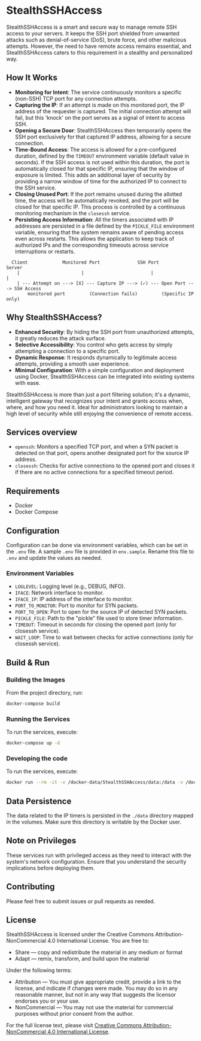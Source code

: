 # StealthSSHAccess

StealthSSHAccess is a smart and secure way to manage remote SSH access to your servers. It keeps the SSH port shielded from unwanted attacks such as denial-of-service (DoS), brute force, and other malicious attempts. However, the need to have remote access remains essential, and StealthSSHAccess caters to this requirement in a stealthy and personalized way.

## How It Works

- **Monitoring for Intent**: The service continuously monitors a specific (non-SSH) TCP port for any connection attempts.
- **Capturing the IP**: If an attempt is made on this monitored port, the IP address of the requester is captured. The initial connection attempt will fail, but this 'knock' on the port serves as a signal of intent to access SSH.
- **Opening a Secure Door**: StealthSSHAccess then temporarily opens the SSH port exclusively for that captured IP address, allowing for a secure connection.
- **Time-Bound Access**: The access is allowed for a pre-configured duration, defined by the `TIMEOUT` environment variable (default value in seconds). If the SSH access is not used within this duration, the port is automatically closed for that specific IP, ensuring that the window of exposure is limited. This adds an additional layer of security by providing a narrow window of time for the authorized IP to connect to the SSH service.
- **Closing Unused Port**: If the port remains unused during the allotted time, the access will be automatically revoked, and the port will be closed for that specific IP. This process is controlled by a continuous monitoring mechanism in the `closessh` service.
- **Persisting Access Information**: All the timers associated with IP addresses are persisted in a file defined by the `PICKLE_FILE` environment variable, ensuring that the system remains aware of pending access even across restarts. This allows the application to keep track of authorized IPs and the corresponding timeouts across service interruptions or restarts.

```
  Client             Monitored Port              SSH Port                  Server
    |                       |                         |                       |
    | --- Attempt on ---> [X] --- Capture IP ---> (✓) --- Open Port ---> SSH Access
        monitored port         (Connection fails)         (Specific IP only)
```

## Why StealthSSHAccess?

- **Enhanced Security**: By hiding the SSH port from unauthorized attempts, it greatly reduces the attack surface.
- **Selective Accessibility**: You control who gets access by simply attempting a connection to a specific port.
- **Dynamic Response**: It responds dynamically to legitimate access attempts, providing a smooth user experience.
- **Minimal Configuration**: With a simple configuration and deployment using Docker, StealthSSHAccess can be integrated into existing systems with ease.

StealthSSHAccess is more than just a port filtering solution; it's a dynamic, intelligent gateway that recognizes your intent and grants access when, where, and how you need it. Ideal for administrators looking to maintain a high level of security while still enjoying the convenience of remote access.

## Services overview

- `openssh`: Monitors a specified TCP port, and when a SYN packet is detected on that port, opens another designated port for the source IP address.
- `closessh`: Checks for active connections to the opened port and closes it if there are no active connections for a specified timeout period.

## Requirements

- Docker
- Docker Compose

## Configuration

Configuration can be done via environment variables, which can be set in the `.env` file. A sample `.env` file is provided in `env.sample`. Rename this file to `.env` and update the values as needed.

### Environment Variables

- `LOGLEVEL`: Logging level (e.g., DEBUG, INFO).
- `IFACE`: Network interface to monitor.
- `IFACE_IP`: IP address of the interface to monitor.
- `PORT_TO_MONITOR`: Port to monitor for SYN packets.
- `PORT_TO_OPEN`: Port to open for the source IP of detected SYN packets.
- `PICKLE_FILE`: Path to the "pickle" file used to store timer information.
- `TIMEOUT`: Timeout in seconds for closing the opened port (only for closessh service).
- `WAIT_LOOP`: Time to wait between checks for active connections (only for closessh service).

## Build & Run

### Building the Images

From the project directory, run:

```bash
docker-compose build
```

### Running the Services

To run the services, execute:

```bash
docker-compose up -d
```

### Developing the code

To run the services, execute:

```bash
docker run --rm -it -v /docker-data/StealthSSHAccess/data:/data -v /docker-data/StealthSSHAccess:/sniffer ymbihq/openssh /bin/sh 
```

## Data Persistence

The data related to the IP timers is persisted in the `./data` directory mapped in the volumes. Make sure this directory is writable by the Docker user.

## Note on Privileges

These services run with privileged access as they need to interact with the system's network configuration. Ensure that you understand the security implications before deploying them.

## Contributing

Please feel free to submit issues or pull requests as needed.

## License

StealthSSHAccess is licensed under the Creative Commons Attribution-NonCommercial 4.0 International License. You are free to:

- Share — copy and redistribute the material in any medium or format
- Adapt — remix, transform, and build upon the material

Under the following terms:

- Attribution — You must give appropriate credit, provide a link to the license, and indicate if changes were made. You may do so in any reasonable manner, but not in any way that suggests the licensor endorses you or your use.
- NonCommercial — You may not use the material for commercial purposes without prior consent from the author.

For the full license text, please visit [Creative Commons Attribution-NonCommercial 4.0 International License](https://creativecommons.org/licenses/by-nc/4.0/).
